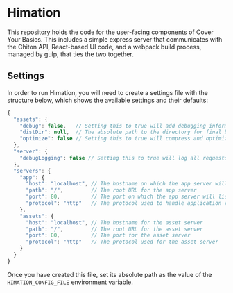 # Himation

This repository holds the code for the user-facing components of Cover Your
Basics.  This includes a simple express server that communicates with the Chiton
API, React-based UI code, and a webpack build process, managed by gulp, that
ties the two together.

## Settings

In order to run Himation, you will need to create a settings file with the
structure below, which shows the available settings and their defaults:

```javascript
{
  "assets": {
    "debug": false,   // Setting this to true will add debugging information to asset builds
    "distDir": null,  // The absolute path to the directory for final build assets
    "optimize": false // Setting this to true will compress and optimize all assets during build
  },
  "server": {
    "debugLogging": false // Setting this to true will log all requests made to the app server
  },
  "servers": {
    "app": {
      "host": "localhost", // The hostname on which the app server will listen
      "path": "/",         // The root URL for the app server
      "port": 80,          // The port on which the app server will listen
      "protocol": "http"   // The protocol used to handle application requests
    },
    "assets": {
      "host": "localhost", // The hostname for the asset server
      "path": "/",         // The root URL for the asset server
      "port": 80,          // The port for the asset server
      "protocol": "http"   // The protocol used for the asset server
    }
  }
}
```

Once you have created this file, set its absolute path as the value of the
`HIMATION_CONFIG_FILE` environment variable.
